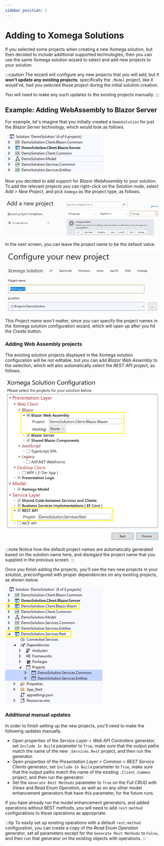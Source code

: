 ```yaml
---
sidebar_position: 3
---
```


# Adding to Xomega Solutions

If you selected some projects when creating a new Xomega solution, but then decided to include additional supported technologies, then you can use the same Xomega solution wizard to select and add new projects to your solution.

:::caution
The wizard will configure any new projects that you will add, but it **won't update any existing projects**, specifically the `.Model` project, like it would've, had you selected those project during the initial solution creation.

You will need to make any such updates to the existing projects manually.
:::

## Example: Adding WebAssembly to Blazor Server

For example, let's imagine that you initially created a `DemoSolution` for just the *Blazor Server* technology, which would look as follows.

![DemoSolution](img/blazor-server.png)

Now you decided to add support for *Blazor WebAssembly* to your solution. To add the relevant projects you can right-click on the *Solution* node, select *Add > New Project*, and pick `Xomega` as the project type, as follows.

![Add new project](img/add-new-project.png)

In the next screen, you can leave the project name to be the default value.

![New project name](img/new-project-name.png)

This *Project name* won't matter, since you can specify the project names in the Xomega solution configuration wizard, which will  open up after you hit the *Create* button.

### Adding Web Assembly projects

The existing solution projects displayed in the Xomega solution configuration will be not editable, but you can add *Blazor Web Assembly* to the selection, which will also automatically select the *REST API* project, as follows.

![Add wasm & rest](img/add-wasm-rest.png)

:::note
Notice how the default project names are automatically generated based on the solution name here, and disregard the project name that you supplied in the previous screen.
:::

Once you finish adding the projects, you'll see the two new projects in your solution, preconfigured with proper dependencies on any existing projects, as shown below.

![Wasm solution](img/wasm-solution.png)

### Additional manual updates

In order to finish setting up the new projects, you'll need to make the following updates manually.

- Open properties of the *Service Layer > Web API Controllers* generator, set `Include In Build` parameter to `True`, make sure that the output paths match the name of the new `.Services.Rest` project, and then run the generator.
- Open properties of the *Presentation Layer > Common > REST Service Clients* generator, set `Include In Build` parameter to `True`, make sure that the output paths match the name of the existing `.Client.Common` project, and then run the generator.
- Set the `Generate Rest Methods` parameter to `True` on the *Full CRUD with Views* and *Read Enum Operation*, as well as on any other model enhancement generators that have this parameter, for the future runs.

If you have already run the model enhancement generators, and added operations without REST methods, you will need to add `rest:method` configurations to those operations as appropriate.

:::tip
To easily set up existing operations with a default `rest:method` configuration, you can create a copy of the *Read Enum Operation* generator, set all parameters except for the `Generate Rest Methods` to `False`, and then run that generator on the existing objects with operations.
:::